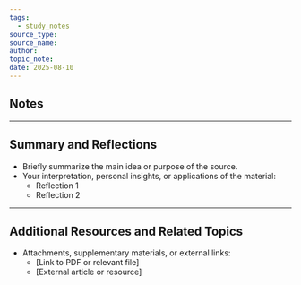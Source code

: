 ```yaml
---
tags:
  - study_notes
source_type:
source_name: 
author: 
topic_note:
date: 2025-08-10
---
```

## Notes


---
## Summary and Reflections

- Briefly summarize the main idea or purpose of the source. 
- Your interpretation, personal insights, or applications of the material:
  - Reflection 1
  - Reflection 2

---
## Additional Resources  and Related Topics 
- Attachments, supplementary materials, or external links:
	- [Link to PDF or relevant file]
	- [External article or resource]